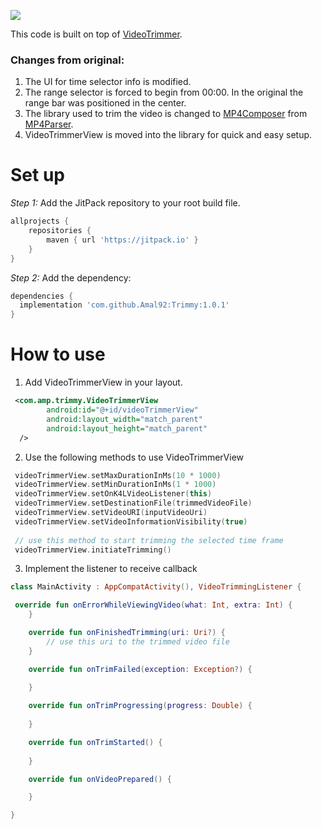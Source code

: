 [![](https://jitpack.io/v/Amal92/Trimmy.svg)](https://jitpack.io/#Amal92/Trimmy)


This code is built on top of [VideoTrimmer](https://github.com/AndroidDeveloperLB/VideoTrimmer). 

### Changes from original:
1. The UI for time selector info is modified.
2. The range selector is forced to begin from 00:00. In the original the range bar was positioned in the center.
3. The library used to trim the video is changed to [MP4Composer](https://github.com/MasayukiSuda/Mp4Composer-android) from [MP4Parser](https://github.com/sannies/mp4parser).
4. VideoTrimmerView is moved into the library for quick and easy setup.

# Set up

*Step 1:* Add the JitPack repository to your root build file.

```groovy
allprojects {
    repositories {
        maven { url 'https://jitpack.io' }
    }
}
```
*Step 2:* Add the dependency:

```groovy
dependencies {
  implementation 'com.github.Amal92:Trimmy:1.0.1'
}
```

# How to use

1. Add VideoTrimmerView in your layout.
```xml
 <com.amp.trimmy.VideoTrimmerView
        android:id="@+id/videoTrimmerView"
        android:layout_width="match_parent"
        android:layout_height="match_parent"
  />
```
2. Use the following methods to use VideoTrimmerView
```kotlin
 videoTrimmerView.setMaxDurationInMs(10 * 1000)
 videoTrimmerView.setMinDurationInMs(1 * 1000)
 videoTrimmerView.setOnK4LVideoListener(this)
 videoTrimmerView.setDestinationFile(trimmedVideoFile)
 videoTrimmerView.setVideoURI(inputVideoUri)
 videoTrimmerView.setVideoInformationVisibility(true)
 
 // use this method to start trimming the selected time frame
 videoTrimmerView.initiateTrimming()
```
3. Implement the listener to receive callback
```kotlin
class MainActivity : AppCompatActivity(), VideoTrimmingListener {

 override fun onErrorWhileViewingVideo(what: Int, extra: Int) {
    }

    override fun onFinishedTrimming(uri: Uri?) {
        // use this uri to the trimmed video file
    }

    override fun onTrimFailed(exception: Exception?) {
       
    }

    override fun onTrimProgressing(progress: Double) {
        
    }

    override fun onTrimStarted() {
       
    }

    override fun onVideoPrepared() {

    }

}
```